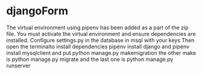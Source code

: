 # djangoForm
The virtual environment using pipenv has been added as a part of the zip file. You must activate the virtual environment and ensure dependencies are installed. 
Configure settings.py in the database in msql with your keys
Then open the terminalto install dependencies pipenv install django  and pipenv install mysqlclient
 and put python manage.py makemigration the other make is python manage.py migrate and the last one is python manage.py runserver
